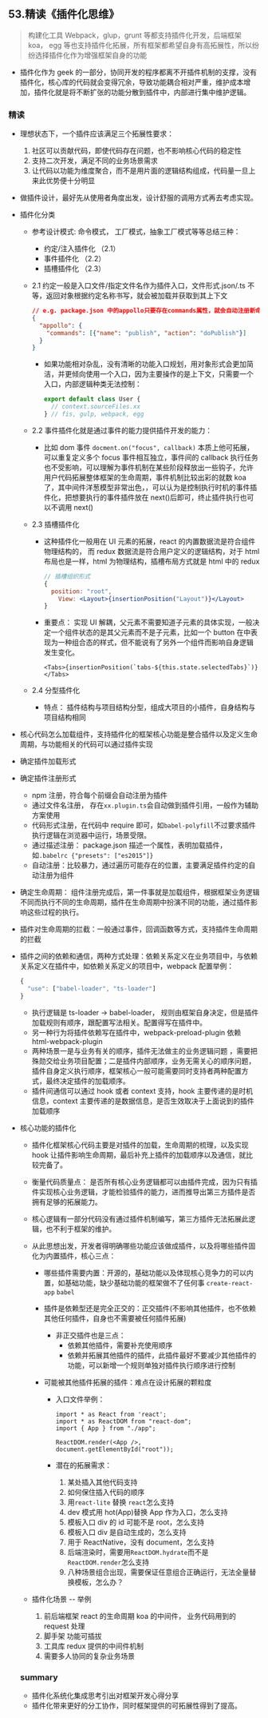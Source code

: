 ## **53.精读《插件化思维》**

> 构建化工具 Webpack，glup，grunt 等都支持插件化开发，后端框架 koa， egg 等也支持插件化拓展，所有框架都希望自身有高拓展性，所以纷纷选择插件化作为增强框架自身的功能



- 插件化作为 geek 的一部分，协同开发的程序都离不开插件机制的支撑，没有插件化，核心库的代码就会变得冗余，导致功能耦合相对严重，维护成本增加，插件化就是将不断扩张的功能分散到插件中，内部进行集中维护逻辑。



### 精读

- 理想状态下，一个插件应该满足三个拓展性要求：
  1. 社区可以贡献代码，即使代码存在问题，也不影响核心代码的稳定性
  2. 支持二次开发，满足不同的业务场景需求
  3. 让代码以功能为维度聚合，而不是用片面的逻辑结构组成，代码量一旦上来此优势便十分明显
- 做插件设计，最好先从使用者角度出发，设计舒服的调用方式再去考虑实现。



- 插件化分类

  - 参考设计模式: 命令模式， 工厂模式，抽象工厂模式等等总结三种：

    - 约定/注入插件化 （2.1）
    - 事件插件化 （2.2）
    - 插槽插件化 （2.3）

  - 2.1 约定一般是入口文件/指定文件名作为插件入口，文件形式.json/.ts 不等，返回对象根据约定名称书写，就会被加载并获取到其上下文

    ```json
    // e.g. package.json 中的appollo只要存在commands属性，就会自动注册新命令行
    {
      "appollo": {
        "commands": [{"name": "publish", "action": "doPublish"}]
      }
    }
    ```

    

    - 如果功能相对杂乱，没有清晰的功能入口规划，用对象形式会更加简洁，并更倾向使用一个入口，因为主要操作的是上下文，只需要一个入口，内部逻辑种类无法控制：

      ```js
      export default class User {
        // context.sourceFiles.xx
      } // fis, gulp, webpack, egg
      ```

  - 2.2 事件插件化就是通过事件的能力提供插件开发的能力：

    - 比如 dom 事件 `docment.on("focus", callback)` 本质上他可拓展，可以重复定义多个 focus 事件相互独立，事件间的 callback 执行任务也不受影响，可以理解为事件机制在某些阶段释放出一些钩子，允许用户代码拓展整体框架的生命周期，事件机制比较出彩的就数 koa 了，其中间件洋葱模型非常出色，，可以认为是控制执行时机的事件插件化，把想要执行的事件插件放在 next()后即可，终止插件执行也可以不调用 next()

  - 2.3 插槽插件化

    - 这种插件化一般用在 UI 元素的拓展，react 的内置数据流是符合组件物理结构的， 而 redux 数据流是符合用户定义的逻辑结构，对于 html 布局也是一样，html 为物理结构，插槽布局方式就是 html 中的 redux

      ```jsx
      // 插槽组织形式
      {
      	position: "root",
          View: <Layout>{insertionPosition("Layout")}</Layout>
      }
      ```

    - 重要点： 实现 UI 解耦，父元素不需要知道子元素的具体实现，一般决定一个组件状态的是其父元素而不是子元素，比如一个 button 在<ButtonGroup />中表现为一种组合态的样式，但不能说有了另外一个组件而影响自身逻辑发生变化。

      ```tsx
      <Tabs>{insertionPosition(`tabs-${this.state.selectedTabs}`)}</Tabs>
      ```

  - 2.4 分型插件化

    - 特点： 插件结构与项目结构分型，组成大项目的小插件，自身结构与项目结构相同

- 核心代码怎么加载组件，支持插件化的框架核心功能是整合插件以及定义生命周期，与功能相关的代码可以通过插件实现

- 确定插件加载形式

- 确定插件注册形式

  - npm 注册，符合每个前缀会自动注册为插件
  - 通过文件名注册， 存在`xx.plugin.ts`会自动做到插件引用，一般作为辅助方案使用
  - 代码形式注册，在代码中 require 即可，如`babel-polyfill`不过要求插件执行逻辑在浏览器中运行，场景受限。
  - 通过描述注册： package.json 描述一个属性，表明加载插件，如`.babelrc {"presets": ["es2015"]}` 
  - 自动注册：比较暴力，通过遍历可能存在的位置，主要满足插件约定的自动注册为组件

- 确定生命周期： 组件注册完成后，第一件事就是加载组件，根据框架业务逻辑不同而执行不同的生命周期，插件在生命周期中扮演不同的功能，通过插件影响这些过程的执行。

- 插件对生命周期的拦截：一般通过事件，回调函数等方式，支持插件生命周期的拦截

- 插件之间的依赖和通信，两种方式处理：依赖关系定义在业务项目中，与依赖关系定义在插件中，如依赖关系定义的项目中，webpack 配置举例：

  ```js
  {
    "use": ["babel-loader", "ts-loader"]
  }
  ```

  - 执行逻辑是 ts-loader -> babel-loader， 规则由框架自身决定，但是插件加载规则有顺序，跟配置写法相关。配置得写在插件中。
  - 另一种行为将插件依赖写在插件中，webpack-preload-plugin 依赖 html-webpack-plugin
  - 两种场景一是与业务有关的顺序，插件无法做主的业务逻辑问题 ，需要把殊勋交给业务项目配置；二是插件内部顺序，业务无需关心的顺序问题，插件自身定义执行顺序，框架核心一般可能需要同时支持者两种配置方式，最终决定插件的加载顺序。
  - 插件间通信可以通过 hook 或者 context 支持，hook 主要传递的是时机信息，context 主要传递的是数据信息，是否生效取决于上面说到的插件加载顺序

- 核心功能的插件化

  - 插件化框架核心代码主要是对插件的加载，生命周期的梳理，以及实现 hook 让插件影响生命周期，最后补充上插件的加载顺序以及通信，就比较完备了。

  - 衡量代码质量点： 是否所有核心业务逻辑都可以由插件完成，因为只有插件实现核心业务逻辑，才能检验插件的能力，进而推导出第三方插件是否拥有足够的拓展能力。

  - 核心逻辑有一部分代码没有通过插件机制编写，第三方插件无法拓展此逻辑，也不利于框架的维护。

  - 从此思想出发，开发者得明确哪些功能应该做成插件，以及将哪些插件固化为内置插件，核心三点：

    - 哪些插件需要内置：开源的，基础功能以及体现核心竞争力的可以内置，如基础功能，缺少基础功能的框架做不了任何事 `create-react-app` `babel`

    - 插件是依赖型还是完全正交的：正交插件(不影响其他插件，也不依赖其他任何插件，自身也不需要被任何插件拓展)

      - 非正交插件也是三点：
        - 依赖其他插件，需要补充使用顺序
        - 依赖并拓展其他插件的插件，此插件最好不要减少其他插件的功能，可以新增一个规则单独对插件执行顺序进行控制

    - 可能被其他插件拓展的插件：难点在设计拓展的颗粒度

      - 入口文件举例：

        ```react
        import * as React from 'react';
        import * as ReactDOM from "react-dom";
        import { App } from "./app";
        
        ReactDOM.render(<App />, document.getElementById("root"));
        
        ```

      - 潜在的拓展需求：

        1. 某处插入其他代码支持
        2. 如何保住插入代码的顺序
        3. 用`react-lite` 替换 `react`怎么支持
        4. dev 模式用 hot(App)替换 App 作为入口，怎么支持
        5. 模板入口 div 的 id 可能不是 root，怎么支持
        6. 模板入口 div 是自动生成的，怎么支持
        7. 用于 ReactNative，没有 document，怎么支持
        8. 后端渲染时，需要用`ReactDOM.hydrate`而不是`ReactDOM.render`怎么支持
        9. 八种场景组合出现，需要保证任意组合正确运行，无法全量替换模板，怎么办？

  

  

  - 插件化场景 -- 举例
    1. 前后端框架 react 的生命周期 koa 的中间件， 业务代码用到的 request 处理
    2. 脚手架 功能可插拔
    3. 工具库 redux 提供的中间件机制
    4. 需要多人协同的复杂业务场景

  

  ### summary

  - 插件化系统化集成思考引出对框架开发心得分享
  - 插件化带来更好的分工协作，同时框架提供的可拓展性得到了提高。

  

  